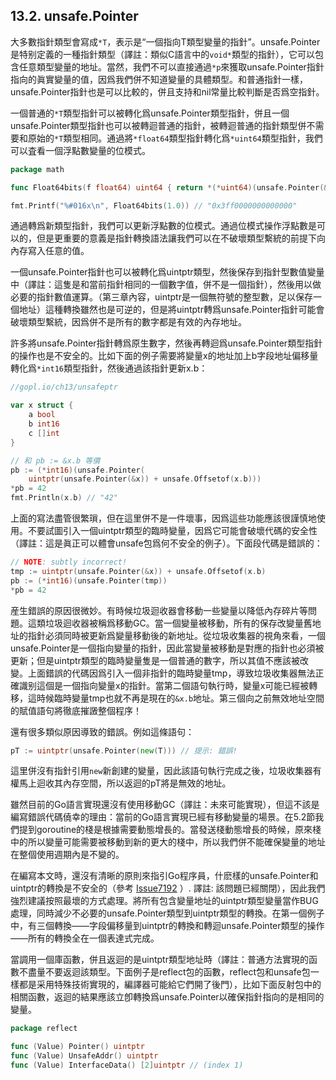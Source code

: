 ## 13.2. unsafe.Pointer

大多數指針類型會寫成`*T`，表示是“一個指向T類型變量的指針”。unsafe.Pointer是特别定義的一種指針類型（譯註：類似C語言中的`void*`類型的指針），它可以包含任意類型變量的地址。當然，我們不可以直接通過`*p`來獲取unsafe.Pointer指針指向的眞實變量的值，因爲我們併不知道變量的具體類型。和普通指針一樣，unsafe.Pointer指針也是可以比較的，併且支持和nil常量比較判斷是否爲空指針。

一個普通的`*T`類型指針可以被轉化爲unsafe.Pointer類型指針，併且一個unsafe.Pointer類型指針也可以被轉迴普通的指針，被轉迴普通的指針類型併不需要和原始的`*T`類型相同。通過將`*float64`類型指針轉化爲`*uint64`類型指針，我們可以査看一個浮點數變量的位模式。

```Go
package math

func Float64bits(f float64) uint64 { return *(*uint64)(unsafe.Pointer(&f)) }

fmt.Printf("%#016x\n", Float64bits(1.0)) // "0x3ff0000000000000"
```

通過轉爲新類型指針，我們可以更新浮點數的位模式。通過位模式操作浮點數是可以的，但是更重要的意義是指針轉換語法讓我們可以在不破壞類型繫統的前提下向內存寫入任意的值。

一個unsafe.Pointer指針也可以被轉化爲uintptr類型，然後保存到指針型數值變量中（譯註：這隻是和當前指針相同的一個數字值，併不是一個指針），然後用以做必要的指針數值運算。（第三章內容，uintptr是一個無符號的整型數，足以保存一個地址）這種轉換雖然也是可逆的，但是將uintptr轉爲unsafe.Pointer指針可能會破壞類型繫統，因爲併不是所有的數字都是有效的內存地址。

許多將unsafe.Pointer指針轉爲原生數字，然後再轉迴爲unsafe.Pointer類型指針的操作也是不安全的。比如下面的例子需要將變量x的地址加上b字段地址偏移量轉化爲`*int16`類型指針，然後通過該指針更新x.b：

```Go
//gopl.io/ch13/unsafeptr

var x struct {
	a bool
	b int16
	c []int
}

// 和 pb := &x.b 等價
pb := (*int16)(unsafe.Pointer(
	uintptr(unsafe.Pointer(&x)) + unsafe.Offsetof(x.b)))
*pb = 42
fmt.Println(x.b) // "42"
```

上面的寫法盡管很繁瑣，但在這里併不是一件壞事，因爲這些功能應該很謹慎地使用。不要試圖引入一個uintptr類型的臨時變量，因爲它可能會破壞代碼的安全性（譯註：這是眞正可以體會unsafe包爲何不安全的例子）。下面段代碼是錯誤的：

```Go
// NOTE: subtly incorrect! 
tmp := uintptr(unsafe.Pointer(&x)) + unsafe.Offsetof(x.b) 
pb := (*int16)(unsafe.Pointer(tmp)) 
*pb = 42 
```

産生錯誤的原因很微妙。有時候垃圾迴收器會移動一些變量以降低內存碎片等問題。這類垃圾迴收器被稱爲移動GC。當一個變量被移動，所有的保存改變量舊地址的指針必須同時被更新爲變量移動後的新地址。從垃圾收集器的視角來看，一個unsafe.Pointer是一個指向變量的指針，因此當變量被移動是對應的指針也必須被更新；但是uintptr類型的臨時變量隻是一個普通的數字，所以其值不應該被改變。上面錯誤的代碼因爲引入一個非指針的臨時變量tmp，導致垃圾收集器無法正確識别這個是一個指向變量x的指針。當第二個語句執行時，變量x可能已經被轉移，這時候臨時變量tmp也就不再是現在的`&x.b`地址。第三個向之前無效地址空間的賦值語句將徹底摧譭整個程序！

還有很多類似原因導致的錯誤。例如這條語句：

```Go
pT := uintptr(unsafe.Pointer(new(T))) // 提示: 錯誤!
```

這里併沒有指針引用`new`新創建的變量，因此該語句執行完成之後，垃圾收集器有權馬上迴收其內存空間，所以返迴的pT將是無效的地址。

雖然目前的Go語言實現還沒有使用移動GC（譯註：未來可能實現），但這不該是編寫錯誤代碼僥幸的理由：當前的Go語言實現已經有移動變量的場景。在5.2節我們提到goroutine的棧是根據需要動態增長的。當發送棧動態增長的時候，原來棧中的所以變量可能需要被移動到新的更大的棧中，所以我們併不能確保變量的地址在整個使用週期內是不變的。

在編寫本文時，還沒有清晰的原則來指引Go程序員，什麽樣的unsafe.Pointer和uintptr的轉換是不安全的（參考 [Issue7192](https://github.com/golang/go/issues/7192) ）. 譯註: 該問題已經關閉），因此我們強烈建議按照最壞的方式處理。將所有包含變量地址的uintptr類型變量當作BUG處理，同時減少不必要的unsafe.Pointer類型到uintptr類型的轉換。在第一個例子中，有三個轉換——字段偏移量到uintptr的轉換和轉迴unsafe.Pointer類型的操作——所有的轉換全在一個表達式完成。

當調用一個庫函數，併且返迴的是uintptr類型地址時（譯註：普通方法實現的函數不盡量不要返迴該類型。下面例子是reflect包的函數，reflect包和unsafe包一樣都是采用特殊技術實現的，編譯器可能給它們開了後門），比如下面反射包中的相關函數，返迴的結果應該立卽轉換爲unsafe.Pointer以確保指針指向的是相同的變量。

```Go
package reflect

func (Value) Pointer() uintptr
func (Value) UnsafeAddr() uintptr
func (Value) InterfaceData() [2]uintptr // (index 1)
```



